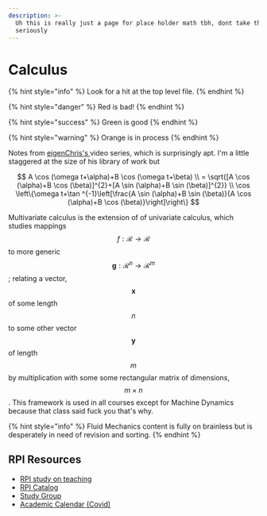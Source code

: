```yaml
---
description: >-
  Uh this is really just a page for place holder math tbh, dont take this
  seriously
---
```


# Calculus

{% hint style="info" %}
Look for a hit at the top level file. 
{% endhint %}

{% hint style="danger" %}
Red is bad!
{% endhint %}

{% hint style="success" %}
Green is good
{% endhint %}

{% hint style="warning" %}
Orange is in process
{% endhint %}



Notes from [eigenChris's ](https://www.youtube.com/user/eigenchris)video series, which is surprisingly apt. I'm a little staggered at the size of his library of work but 

$$
A \cos (\omega t+\alpha)+B \cos (\omega t+\beta) \\
= \sqrt{[A \cos (\alpha)+B \cos (\beta)]^{2}+[A \sin (\alpha)+B \sin (\beta)]^{2}} 
\\
\cos \left\{\omega t+\tan ^{-1}\left[\frac{A \sin (\alpha)+B \sin (\beta)}{A \cos (\alpha)+B \cos (\beta)}\right]\right\}
$$

Multivariate calculus is the extension of of univariate calculus, which studies mappings $$f: \mathcal{R} \rightarrow \mathcal{R}$$ to more generic $$\boldsymbol{g}: \mathcal{R}^{n} \rightarrow \mathcal{R}^{m}$$; relating a vector, $$\boldsymbol{x}$$ of some length$$n$$ to some other vector $$\boldsymbol{y}$$of length $$m$$by multiplication with some some rectangular matrix of dimensions,  $$m \times n$$. This framework is used in all courses except for Machine Dynamics because that class said fuck you that's why. 

{% hint style="info" %}
Fluid Mechanics content is fully on brainless but is desperately in need of revision and sorting. 
{% endhint %}

## RPI Resources

* [RPI study on teaching ](https://peer.asee.org/effect-of-learning-style-on-academic-performance-in-an-introductory-thermal-fluids-course)
* [RPI Catalog](http://catalog.rpi.edu/content.php?filter%5B27%5D=MANE&filter%5B29%5D=&filter%5Bcourse_type%5D=-1&filter%5Bkeyword%5D=&filter%5B32%5D=1&filter%5Bcpage%5D=1&cur_cat_oid=20&expand=&navoid=498&search_database=Filter&filter%5Bexact_match%5D=1#acalog_template_course_filter)
* [Study Group](https://www.rpistudygroup.org/MANE%20-%20Mechanical%2C%20Aeronautical%2C%20and%20Nuclear%20Engineering/)
* [Academic Calendar \(Covid\) ](https://info.rpi.edu/registrar/academic-calendar)

